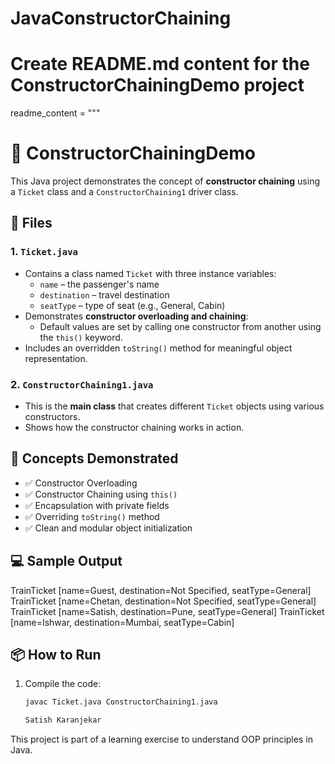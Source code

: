 # JavaConstructorChaining

# Create README.md content for the ConstructorChainingDemo project

readme_content = """
# 🎫 ConstructorChainingDemo

This Java project demonstrates the concept of **constructor chaining** using a `Ticket` class and a `ConstructorChaining1` driver class.

## 📁 Files

### 1. `Ticket.java`
- Contains a class named `Ticket` with three instance variables:
  - `name` – the passenger's name
  - `destination` – travel destination
  - `seatType` – type of seat (e.g., General, Cabin)
- Demonstrates **constructor overloading and chaining**:
  - Default values are set by calling one constructor from another using the `this()` keyword.
- Includes an overridden `toString()` method for meaningful object representation.

### 2. `ConstructorChaining1.java`
- This is the **main class** that creates different `Ticket` objects using various constructors.
- Shows how the constructor chaining works in action.

## 🧠 Concepts Demonstrated

- ✅ Constructor Overloading
- ✅ Constructor Chaining using `this()`
- ✅ Encapsulation with private fields
- ✅ Overriding `toString()` method
- ✅ Clean and modular object initialization

## 💻 Sample Output

TrainTicket [name=Guest, destination=Not Specified, seatType=General]
TrainTicket [name=Chetan, destination=Not Specified, seatType=General]
TrainTicket [name=Satish, destination=Pune, seatType=General]
TrainTicket [name=Ishwar, destination=Mumbai, seatType=Cabin]



## 📦 How to Run

1. Compile the code:
   ```bash
   javac Ticket.java ConstructorChaining1.java

   Satish Karanjekar
This project is part of a learning exercise to understand OOP principles in Java.
  
